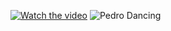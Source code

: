 [![Watch the video](https://lh3.googleusercontent.com/drive-storage/AJQWtBP1XzxkknRZTUCL6r7w0W2VdHJAOGFXUBAcXSvhw-LOQSMjh-W-F0ErPmwiyjB0Alt5-yM6AlhX2m0D8iyvqwgv-YO0V428Bv30FTx1udQIMhU=s512)](https://drive.google.com/drive/u/0/folders/1mp08v6U9vUwifO0ZKAEz7zd4oWYyvb0w)
![Pedro Dancing](https://media.tenor.com/1ZMQ6_PMf9MAAAAM/raccoon-rave.gif)